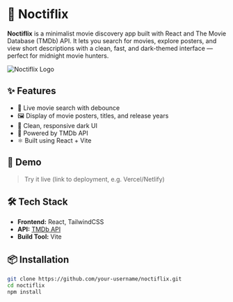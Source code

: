 # 🌙 Noctiflix

**Noctiflix** is a minimalist movie discovery app built with React and The Movie Database (TMDb) API. It lets you search for movies, explore posters, and view short descriptions with a clean, fast, and dark-themed interface — perfect for midnight movie hunters.

![Noctiflix Logo](./logo.png)

## ✨ Features

- 🔎 Live movie search with debounce
- 🖼️ Display of movie posters, titles, and release years
- 🌙 Clean, responsive dark UI
- 🚀 Powered by TMDb API
- ⚛️ Built using React + Vite

## 🧪 Demo

> Try it live (link to deployment, e.g. Vercel/Netlify)

## 🛠️ Tech Stack

- **Frontend:** React, TailwindCSS
- **API:** [TMDb API](https://www.themoviedb.org/)
- **Build Tool:** Vite

## 📦 Installation

```bash
git clone https://github.com/your-username/noctiflix.git
cd noctiflix
npm install
